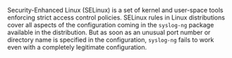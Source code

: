 ---
---
<!-- DISCLAIMER: This file is based on the syslog-ng Open Source Edition documentation https://github.com/balabit/syslog-ng-ose-guides/commit/2f4a52ee61d1ea9ad27cb4f3168b95408fddfdf2 and is used under the terms of The syslog-ng Open Source Edition Documentation License. The file has been modified by Axoflow. -->
Security-Enhanced Linux (SELinux) is a set of kernel and user-space tools enforcing strict access control policies. SELinux rules in Linux distributions cover all aspects of the configuration coming in the `syslog-ng` package available in the distribution. But as soon as an unusual port number or directory name is specified in the configuration, `syslog-ng` fails to work even with a completely legitimate configuration.
